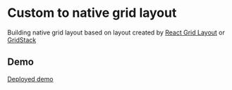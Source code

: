 # Custom to native grid layout

   Building native grid layout based on layout created by [React Grid Layout](https://github.com/react-grid-layout/react-grid-layout) or [GridStack](https://github.com/gridstack/gridstack.js)

## Demo

  [Deployed demo](https://ruslauz.github.io/Custom-to-native-grid-layout/)
